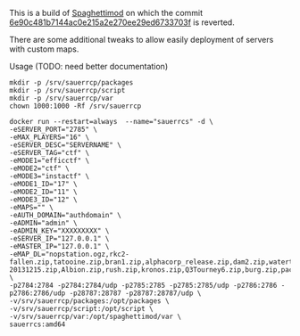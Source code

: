 This is a build of [Spaghettimod](https://github.com/pisto/spaghettimod) on which the commit [6e90c481b7144ac0e215a2e270ee29ed6733703f](https://github.com/pisto/spaghettimod/commit/6e90c481b7144ac0e215a2e270ee29ed6733703f) is reverted.

There are some additional tweaks to allow easily deployment of servers with custom maps.


Usage (TODO: need better documentation)
```
mkdir -p /srv/sauerrcp/packages
mkdir -p /srv/sauerrcp/script
mkdir -p /srv/sauerrcp/var
chown 1000:1000 -Rf /srv/sauerrcp

docker run --restart=always  --name="sauerrcs" -d \
-eSERVER_PORT="2785" \
-eMAX_PLAYERS="16" \
-eSERVER_DESC="SERVERNAME" \
-eSERVER_TAG="ctf" \
-eMODE1="efficctf" \
-eMODE2="ctf" \
-eMODE3="instactf" \
-eMODE1_ID="17" \
-eMODE2_ID="11" \
-eMODE3_ID="12" \
-eMAPS="" \
-eAUTH_DOMAIN="authdomain" \
-eADMIN="admin" \
-eADMIN_KEY="XXXXXXXXX" \
-eSERVER_IP="127.0.0.1" \
-eMASTER_IP="127.0.0.1" \
-eMAP_DL="nopstation.ogz,rkc2-fallen.zip,tatooine.zip,bran1.zip,alphacorp_release.zip,dam2.zip,watertemple.zip,steelribs.zip,dust6.zip,surreal.zip,gonads_cesspool_V2-20131215.zip,Albion.zip,rush.zip,kronos.zip,Q3Tourney6.zip,burg.zip,packages_16.zip,mordekaiser.zip" \
-p2784:2784 -p2784:2784/udp -p2785:2785 -p2785:2785/udp -p2786:2786 -p2786:2786/udp -p28787:28787 -p28787:28787/udp \
-v/srv/sauerrcp/packages:/opt/packages \
-v/srv/sauerrcp/script:/opt/script \
-v/srv/sauerrcp/var:/opt/spaghettimod/var \
sauerrcs:amd64
```
